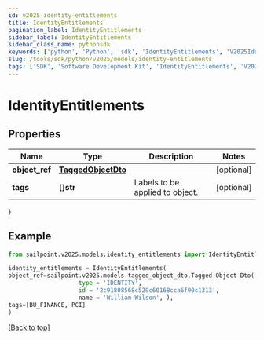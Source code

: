 ```yaml
---
id: v2025-identity-entitlements
title: IdentityEntitlements
pagination_label: IdentityEntitlements
sidebar_label: IdentityEntitlements
sidebar_class_name: pythonsdk
keywords: ['python', 'Python', 'sdk', 'IdentityEntitlements', 'V2025IdentityEntitlements'] 
slug: /tools/sdk/python/v2025/models/identity-entitlements
tags: ['SDK', 'Software Development Kit', 'IdentityEntitlements', 'V2025IdentityEntitlements']
---
```


# IdentityEntitlements


## Properties

Name | Type | Description | Notes
------------ | ------------- | ------------- | -------------
**object_ref** | [**TaggedObjectDto**](tagged-object-dto) |  | [optional] 
**tags** | **[]str** | Labels to be applied to object. | [optional] 
}

## Example

```python
from sailpoint.v2025.models.identity_entitlements import IdentityEntitlements

identity_entitlements = IdentityEntitlements(
object_ref=sailpoint.v2025.models.tagged_object_dto.Tagged Object Dto(
                    type = 'IDENTITY', 
                    id = '2c91808568c529c60168cca6f90c1313', 
                    name = 'William Wilson', ),
tags=[BU_FINANCE, PCI]
)

```
[[Back to top]](#) 

